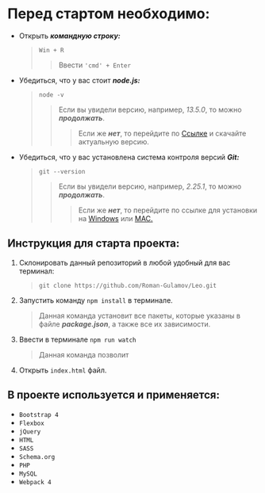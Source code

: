# Перед стартом необходимо:
* Открыть ***командную строку:***
    > `Win + R`
    >>Ввести `'cmd' + Enter`
>                   
* Убедиться, что у вас стоит ***node.js:***
    >`node -v`
    >>Если вы увидели версию, например, _13.5.0_, то можно ***продолжать***.
    >>>Если же ***нет***, то перейдите по [Ссылке](https://nodejs.org/en/) и скачайте актуальную версию.
>                   
* Убедиться, что у вас установлена система контроля версий ***Git:***
    > `git --version`
    >>Если вы увидели версию, например, _2.25.1_, то можно ***продолжать***.
    >>> Если же ***нет***, то перейдите по ссылке для установки на [Windows](https://gitforwindows.org/) или [MAC.](https://git-scm.com/download/mac)
>                   
## Инструкция для старта проекта:

1. Склонировать данный репозиторий в любой удобный для вас терминал:
    > `git clone https://github.com/Roman-Gulamov/Leo.git`

2. Запустить команду `npm install` в терминале. 
    > Данная команда установит все пакеты, которые указаны в файле
***package.json***, а также все их зависимости.

3. Ввести в терминале `npm run watch`
    > Данная команда позволит
>                   
4. Открыть `index.html` файл.
## В проекте используется и применяется:
* `Bootstrap 4`
* `Flexbox`
* `jQuery`
* `HTML`
* `SASS`
* `Schema.org`
* `PHP`
* `MySQL`
* `Webpack 4`
